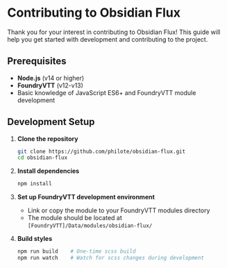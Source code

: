 # Contributing to Obsidian Flux

Thank you for your interest in contributing to Obsidian Flux! This guide will help you get started with development and contributing to the project.

## Prerequisites

- **Node.js** (v14 or higher)
- **FoundryVTT** (v12-v13)
- Basic knowledge of JavaScript ES6+ and FoundryVTT module development

## Development Setup

1. **Clone the repository**
   ```bash
   git clone https://github.com/philote/obsidian-flux.git
   cd obsidian-flux
   ```

2. **Install dependencies**
   ```bash
   npm install
   ```

3. **Set up FoundryVTT development environment**
   - Link or copy the module to your FoundryVTT modules directory
   - The module should be located at `[FoundryVTT]/Data/modules/obsidian-flux/`

4. **Build styles**
   ```bash
   npm run build    # One-time scss build
   npm run watch    # Watch for scss changes during development
   ```